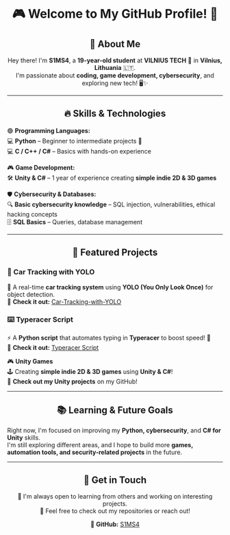 <div align="center">

# 🎮 Welcome to My GitHub Profile! 🚀

## 👋 About Me 

Hey there! I'm **S1MS4**, a **19-year-old student** at **VILNIUS TECH** 🏫 in **Vilnius, Lithuania** 🇱🇹.  
I'm passionate about **coding, game development, cybersecurity**, and exploring new tech! 🖥️✨  

</div>

---

<div align="center">

## 🔥 Skills & Technologies  

</div>

🟢 **Programming Languages:**  
💻 **Python** – Beginner to intermediate projects 🐍  
💻 **C / C++ / C#** – Basics with hands-on experience  

🎮 **Game Development:**  
🛠 **Unity & C#** – 1 year of experience creating **simple indie 2D & 3D games**  

🛡️ **Cybersecurity & Databases:**  
🔍 **Basic cybersecurity knowledge** – SQL injection, vulnerabilities, ethical hacking concepts  
🗄 **SQL Basics** – Queries, database management  

---

<div align="center">

## 🌟 Featured Projects  

</div>

### 🚗 Car Tracking with YOLO  
🔎 A real-time **car tracking system** using **YOLO (You Only Look Once)** for object detection.  
🔗 **Check it out:** [Car-Tracking-with-YOLO](https://github.com/S1MS4/Car-Tracking-with-YOLO)  

### ⌨️ Typeracer Script  
⚡ A **Python script** that automates typing in **Typeracer** to boost speed! 🚀  
🔗 **Check it out:** [Typeracer Script](https://github.com/S1MS4/typeracer_script)  

🎮 **Unity Games**  
🕹️ Creating **simple indie 2D & 3D games** using **Unity & C#**!  
🔗 **Check out my Unity projects** on my GitHub!  

---

<div align="center">

## 📚 Learning & Future Goals  

</div>

Right now, I'm focused on improving my **Python, cybersecurity**, and **C# for Unity** skills.  
I'm still exploring different areas, and I hope to build more **games, automation tools, and security-related projects** in the future.  

---

<div align="center">

## 🤝 Get in Touch  

💬 I'm always open to learning from others and working on interesting projects.  
📩 Feel free to check out my repositories or reach out!  

🔗 **GitHub:** [S1MS4](https://github.com/S1MS4)  

</div>
